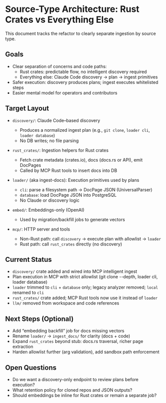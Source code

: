 # Source-Type Architecture: Rust Crates vs Everything Else

This document tracks the refactor to clearly separate ingestion by source type.

## Goals
- Clear separation of concerns and code paths:
  - Rust crates: predictable flow, no intelligent discovery required
  - Everything else: Claude Code discovery → plan → ingest primitives
- Safer execution: discovery produces plans; ingest executes whitelisted steps
- Easier mental model for operators and contributors

## Target Layout
- `discovery/`: Claude Code–based discovery
  - Produces a normalized ingest plan (e.g., `git clone`, `loader cli`, `loader database`)
  - No DB writes; no file parsing

- `rust_crates/`: Ingestion helpers for Rust crates
  - Fetch crate metadata (crates.io), docs (docs.rs or API), emit DocPages
  - Called by MCP Rust tools to insert docs into DB

- `loader/` (aka ingest-docs): Execution primitives used by plans
  - `cli`: parse a filesystem path → DocPage JSON (UniversalParser)
  - `database`: load DocPage JSON into PostgreSQL
  - No Claude or discovery logic

- `embed/`: Embeddings-only (OpenAI)
  - Used by migration/backfill jobs to generate vectors

- `mcp/`: HTTP server and tools
  - Non-Rust path: call `discovery` → execute plan with allowlist → `loader`
  - Rust path: call `rust_crates` directly (no discovery)

## Current Status
- `discovery/` crate added and wired into MCP intelligent ingest
- Plan execution in MCP with strict allowlist (git clone --depth, loader cli, loader database)
- `loader` trimmed to `cli` + `database` only; legacy analyzer removed; `local` renamed to `cli`
- `rust_crates/` crate added; MCP Rust tools now use it instead of `loader`
- `llm/` removed from workspace and code references

## Next Steps (Optional)
- Add “embedding backfill” job for docs missing vectors
- Rename `loader/` → `ingest_docs/` for clarity (docs + code)
- Expand `rust_crates` beyond stub: docs.rs traversal, richer page extraction
- Harden allowlist further (arg validation), add sandbox path enforcement

## Open Questions
- Do we want a discovery-only endpoint to review plans before execution?
- What retention policy for cloned repos and JSON outputs?
- Should embeddings be inline for Rust crates or remain a separate job?
